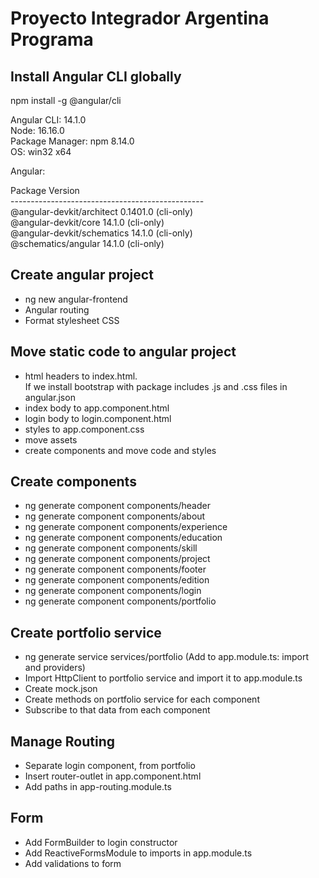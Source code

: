 # Proyecto Integrador Argentina Programa

## Install Angular CLI globally

npm install -g @angular/cli

Angular CLI: 14.1.0<br/>
Node: 16.16.0<br/>
Package Manager: npm 8.14.0<br/>
OS: win32 x64

Angular:

Package                      Version<br/>
------------------------------------------------<br/>
@angular-devkit/architect    0.1401.0 (cli-only)<br/>
@angular-devkit/core         14.1.0 (cli-only)<br/>
@angular-devkit/schematics   14.1.0 (cli-only)<br/>
@schematics/angular          14.1.0 (cli-only)<br/>

## Create angular project
- ng new angular-frontend
- Angular routing
- Format stylesheet CSS

## Move static code to angular project
- html headers to index.html.<br/>
  If we install bootstrap with package includes .js and .css files in angular.json
- index body to app.component.html
- login body to login.component.html
- styles to app.component.css
- move assets
- create components and move code and styles

## Create components
- ng generate component components/header
- ng generate component components/about
- ng generate component components/experience
- ng generate component components/education
- ng generate component components/skill
- ng generate component components/project
- ng generate component components/footer
- ng generate component components/edition
- ng generate component components/login
- ng generate component components/portfolio

## Create portfolio service
- ng generate service services/portfolio (Add to app.module.ts: import and providers)
- Import HttpClient to portfolio service and import it to app.module.ts
- Create mock.json
- Create methods on portfolio service for each component
- Subscribe to that data from each component

## Manage Routing
- Separate login component, from portfolio
- Insert router-outlet in app.component.html
- Add paths in app-routing.module.ts

## Form
- Add FormBuilder to login constructor
- Add ReactiveFormsModule to imports in app.module.ts
- Add validations to form